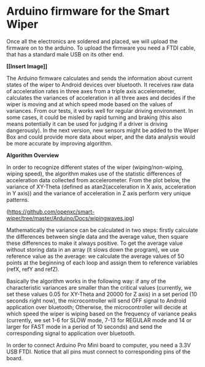 **Arduino firmware for the Smart Wiper**
===================================

Once all the electronics are soldered and placed, we will upload the firmware on to the arduino. To upload the firmware you need a FTDI cable, that has a standard male USB on its other end.

 **[[Insert Image]]**
 
The Arduino firmware calculates and sends the information about current states of the wiper to Android devices over bluetooth. It receives raw data of acceleration rates in three axes from a triple axis accelerometer, calculates the variances of acceleration in all three axes and decides if the wiper is moving and at which speed mode based on the values of variances. From our tests, it works well for regular driving environment. In some cases, it could be misled by rapid turning and braking (this also means potentially it can be used for judging if a driver is driving dangerously). In the next version, new sensors might be added to the Wiper Box and could provide more data about wiper, and the data analysis would be more accurate by improving algorithm. 

**Algorithm Overview**

In order to recognize different states of the wiper (wiping/non-wiping, wiping speed), the algorithm makes use of the statistic differences of acceleration data collected from accelerometer. From the plot below, the variance of XY-Theta (defined as atan2(acceleration in X axis, acceleration in Y axis)) and the variance of acceleration in Z axis perform very unique patterns. 

(https://github.com/openxc/smart-wiper/tree/master/Arduino/Docs/wipingwaves.jpg)

Mathematically the variance can be calculated in two steps: firstly calculate the differences between single data and the average value, then square these differences to make it always positive. To get the average value without storing data in an array (it slows down the program), we use reference value as the average: we calculate the average values of 50 points at the beginning of each loop and assign them to reference variables (refX, refY and refZ). 

Basically the algorithm works in the following way: if any of the characteristic variances are smaller than the critical values (currently, we set these values 0.05 for XY-Theta and 20000 for Z axis) in a set period (10 seconds right now), the microcontroller will send OFF signal to Android application over bluetooth; Otherwise, the microcontroller will decide at which speed the wiper is wiping based on the frequency of variance peaks (currently, we set 1-6 for SLOW mode, 7-13 for REGULAR mode and 14 or larger for FAST mode in a period of 10 seconds) and send the corresponding signal to application over bluetooth.

In order to connect Arduino Pro Mini board to computer, you need a 3.3V USB FTDI. Notice that all pins must connect to corresponding pins of the board.

